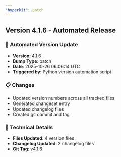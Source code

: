 ```yaml
---
"hyperkit": patch
---
```


## Version 4.1.6 - Automated Release

### 🚀 Automated Version Update
- **Version**: 4.1.6
- **Bump Type**: patch
- **Date**: 2025-10-26 06:06:14 UTC
- **Triggered by**: Python version automation script

### 📋 Changes
- Updated version numbers across all tracked files
- Generated changeset entry
- Updated changelog files
- Created git commit and tag

### 🔧 Technical Details
- **Files Updated**: 4 version files
- **Changelog Updated**: 2 changelog files
- **Git Tag**: v4.1.6
